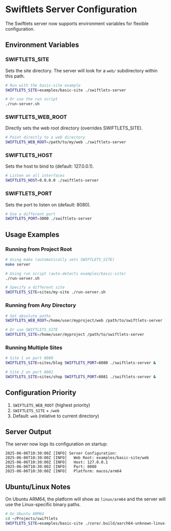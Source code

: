 # Swiftlets Server Configuration

The Swiftlets server now supports environment variables for flexible configuration.

## Environment Variables

### SWIFTLETS_SITE
Sets the site directory. The server will look for a `web/` subdirectory within this path.

```bash
# Run with the basic-site example
SWIFTLETS_SITE=examples/basic-site ./swiftlets-server

# Or use the run script
./run-server.sh
```

### SWIFTLETS_WEB_ROOT
Directly sets the web root directory (overrides SWIFTLETS_SITE).

```bash
# Point directly to a web directory
SWIFTLETS_WEB_ROOT=/path/to/my/web ./swiftlets-server
```

### SWIFTLETS_HOST
Sets the host to bind to (default: 127.0.0.1).

```bash
# Listen on all interfaces
SWIFTLETS_HOST=0.0.0.0 ./swiftlets-server
```

### SWIFTLETS_PORT
Sets the port to listen on (default: 8080).

```bash
# Use a different port
SWIFTLETS_PORT=3000 ./swiftlets-server
```

## Usage Examples

### Running from Project Root
```bash
# Using make (automatically sets SWIFTLETS_SITE)
make server

# Using run script (auto-detects examples/basic-site)
./run-server.sh

# Specify a different site
SWIFTLETS_SITE=sites/my-site ./run-server.sh
```

### Running from Any Directory
```bash
# Set absolute paths
SWIFTLETS_WEB_ROOT=/home/user/myproject/web /path/to/swiftlets-server

# Or use SWIFTLETS_SITE
SWIFTLETS_SITE=/home/user/myproject /path/to/swiftlets-server
```

### Running Multiple Sites
```bash
# Site 1 on port 8080
SWIFTLETS_SITE=sites/blog SWIFTLETS_PORT=8080 ./swiftlets-server &

# Site 2 on port 8081
SWIFTLETS_SITE=sites/shop SWIFTLETS_PORT=8081 ./swiftlets-server &
```

## Configuration Priority

1. `SWIFTLETS_WEB_ROOT` (highest priority)
2. `SWIFTLETS_SITE` + `/web`
3. Default: `web` (relative to current directory)

## Server Output

The server now logs its configuration on startup:

```
2025-06-06T10:30:00Z [INFO] Server Configuration:
2025-06-06T10:30:00Z [INFO]   Web Root: examples/basic-site/web
2025-06-06T10:30:00Z [INFO]   Host: 127.0.0.1
2025-06-06T10:30:00Z [INFO]   Port: 8080
2025-06-06T10:30:00Z [INFO]   Platform: macos/arm64
```

## Ubuntu/Linux Notes

On Ubuntu ARM64, the platform will show as `linux/arm64` and the server will use the Linux-specific binary paths.

```bash
# On Ubuntu ARM64
cd ~/Projects/swiftlets
SWIFTLETS_SITE=examples/basic-site ./core/.build/aarch64-unknown-linux-gnu/debug/swiftlets-server
```
